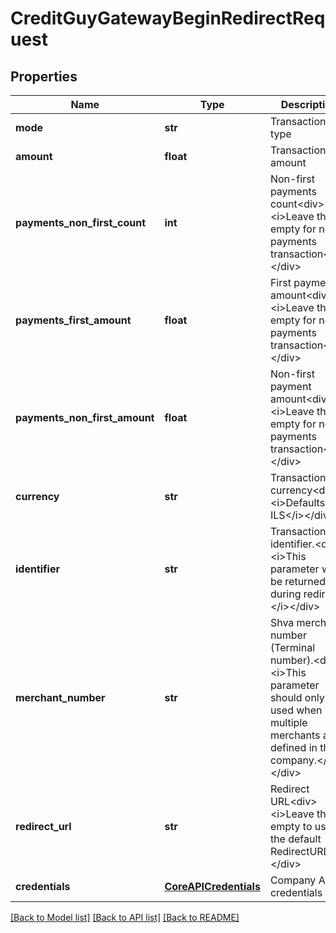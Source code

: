 # CreditGuyGatewayBeginRedirectRequest

## Properties
Name | Type | Description | Notes
------------ | ------------- | ------------- | -------------
**mode** | **str** | Transaction type | 
**amount** | **float** | Transaction amount | [optional] 
**payments_non_first_count** | **int** | Non-first payments count&lt;div&gt;&lt;i&gt;Leave this empty for non-payments transaction&lt;/i&gt;&lt;/div&gt; | [optional] 
**payments_first_amount** | **float** | First payment amount&lt;div&gt;&lt;i&gt;Leave this empty for non-payments transaction&lt;/i&gt;&lt;/div&gt; | [optional] 
**payments_non_first_amount** | **float** | Non-first payment amount&lt;div&gt;&lt;i&gt;Leave this empty for non-payments transaction&lt;/i&gt;&lt;/div&gt; | [optional] 
**currency** | **str** | Transaction currency&lt;div&gt;&lt;i&gt;Defaults to ILS&lt;/i&gt;&lt;/div&gt; | [optional] 
**identifier** | **str** | Transaction identifier.&lt;div&gt;&lt;i&gt;This parameter will be returned during redirect.&lt;/i&gt;&lt;/div&gt; | [optional] 
**merchant_number** | **str** | Shva merchant number (Terminal number).&lt;div&gt;&lt;i&gt;This parameter should only be used when multiple merchants are defined in the company.&lt;/i&gt;&lt;/div&gt; | [optional] 
**redirect_url** | **str** | Redirect URL&lt;div&gt;&lt;i&gt;Leave this empty to use the default RedirectURL&lt;/i&gt;&lt;/div&gt; | [optional] 
**credentials** | [**CoreAPICredentials**](CoreAPICredentials.md) | Company API credentials | 

[[Back to Model list]](../README.md#documentation-for-models) [[Back to API list]](../README.md#documentation-for-api-endpoints) [[Back to README]](../README.md)


